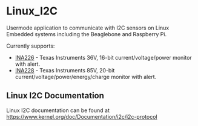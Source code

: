 # Linux_I2C

Usermode application to communicate with I2C sensors on Linux Embedded systems including the Beaglebone and Raspberry Pi.

Currently supports:
* [INA226](https://www.ti.com/product/INA226) - Texas Instruments 36V, 16-bit current/voltage/power monitor with alert.
* [INA228](https://www.ti.com/product/INA228) - Texas Instruments 85V, 20-bit current/voltage/power/energy/charge monitor with alert.

## Linux I2C Documentation
Linux I2C documentation can be found at
https://www.kernel.org/doc/Documentation/i2c/i2c-protocol
